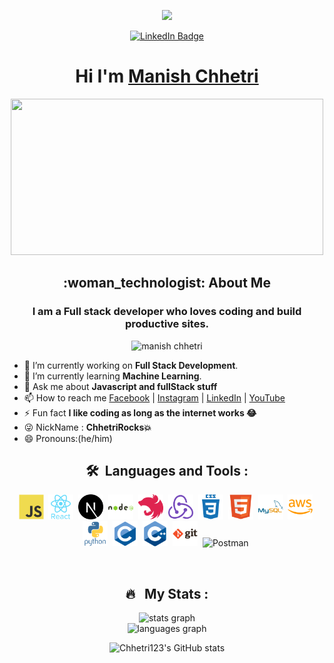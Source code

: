 
<p align="center"><img src="https://media.giphy.com/media/M9gbBd9nbDrOTu1Mqx/giphy.gif" width="100"/></p>
<p align="center">
<a href="https://www.linkedin.com/in/chhetri123/"><img src="https://img.shields.io/badge/LinkedIn-blue?style=for-the-badge&logo=linkedin&logoColor=white" alt="LinkedIn Badge"></a>
</p>
<p align="center">
<h1 align="center">Hi I'm <a href="https://manish-chhetri.netlify.app/">Manish Chhetri</a></h1></p>
 <p align="center"><img src="https://media.giphy.com/media/dWesBcTLavkZuG35MI/giphy.gif" width="500" height="250"  /></p>
 
 <h2 align="center">:woman_technologist: About Me</h2>
 
<h3 align="center">I am a <b> Full stack developer </b> who loves coding and build productive sites.</h3>

<p align="center"> <img src="https://komarev.com/ghpvc/?username=chhetri123&label=Profile%20views&color=0e75b6&style=flat" alt="manish chhetri" /> </p>
<p align="center">
  
- 🔭 I’m currently working on  **Full Stack Development**.
- 🌱 I’m currently learning **Machine Learning**.
- 💬 Ask me about **Javascript and fullStack stuff**
- 📫 How to reach me [Facebook](https://www.facebook.com/ChhetriRocks15) |
  [Instagram](https://www.instagram.com/chhetri_monu_1/) |
  [LinkedIn](https://www.linkedin.com/in/chhetri123/) |
  [YouTube](https://www.youtube.com/channel/UCFbbHb96x4juo4AhGtlz8Iw)
- ⚡ Fun fact **I like coding as long as the internet works 😂**
- 😜 NickName : **ChhetriRocks💥**
- 😄 Pronouns:(he/him)

</p>


<h2 align="center">🛠 &nbsp;Languages and Tools :</h2>
<p align="center">
  <img src="https://github.com/devicons/devicon/blob/master/icons/javascript/javascript-original.svg" title="JavasScript" alt="JavasScript" width="40" height="40"/>&nbsp;
<img src="https://github.com/devicons/devicon/blob/master/icons/react/react-original-wordmark.svg" title="React" alt="React" width="40" height="40"/>&nbsp;
  <img src="https://github.com/devicons/devicon/blob/master/icons/nextjs/nextjs-original.svg" title="Next" alt="Next" width="40" height="40"/>&nbsp;
<img src="https://github.com/devicons/devicon/blob/master/icons/nodejs/nodejs-original-wordmark.svg" title="NodeJS" alt="NodeJS" width="40" height="40"/>&nbsp;
<img src="https://github.com/devicons/devicon/blob/master/icons/nestjs/nestjs-plain.svg" title="Nest" alt="Nest" width="40" height="40"/>&nbsp;
<img src="https://github.com/devicons/devicon/blob/master/icons/redux/redux-original.svg" title="Redux" alt="Redux " width="40" height="40"/>&nbsp;
<img src="https://github.com/devicons/devicon/blob/master/icons/css3/css3-plain-wordmark.svg"  title="CSS3" alt="CSS" width="40" height="40"/>&nbsp;
<img src="https://github.com/devicons/devicon/blob/master/icons/html5/html5-original.svg" title="HTML5" alt="HTML" width="40" height="40"/>&nbsp;
<img src="https://github.com/devicons/devicon/blob/master/icons/mysql/mysql-original-wordmark.svg" title="MySQL"  alt="MySQL" width="40" height="40"/>&nbsp;
<img src="https://github.com/devicons/devicon/blob/master/icons/amazonwebservices/amazonwebservices-plain-wordmark.svg" title="AWS" alt="AWS" width="40" height="40"/>&nbsp;
  <img src="https://github.com/devicons/devicon/blob/master/icons/python/python-original-wordmark.svg" title="Python" alt="Python" width="40" height="40"/>&nbsp;
  <img src="https://github.com/devicons/devicon/blob/master/icons/c/c-original.svg" title="C" alt="C" width="40" height="40"/>&nbsp;
  <img src="https://github.com/devicons/devicon/blob/master/icons/cplusplus/cplusplus-original.svg" title="AWS" alt="AWS" width="40" height="40"/>&nbsp;
 <img src="https://github.com/devicons/devicon/blob/master/icons/git/git-original-wordmark.svg" title="Git" **alt="Git" width="40" height="40"/>&nbsp;
<img src="https://www.vectorlogo.zone/logos/getpostman/getpostman-icon.svg" title="Postman"  alt="Postman" width="40" height="40"/>&nbsp;

</p>

<br />
<h2 align="center">🔥 &nbsp; My Stats : </h2>
<div align="center">
     <img src="https://github-readme-streak-stats.herokuapp.com/?user=chhetri123&theme=shades-of-purple&hide_border=false" height="150" alt="stats graph"  />
</div >
<div align="center">
    <img src="https://github-readme-stats.vercel.app/api/top-langs/?username=chhetri123&theme=shades-of-purple&hide_border=false&include_all_commits=false&count_private=false&layout=compact" height="150" alt="languages graph"  />
</div>

<p align="center">
  <img src="https://github-readme-stats.vercel.app/api?username=chhetri123&show_icons=true&theme=omni" alt="Chhetri123's GitHub stats" />
</p>

